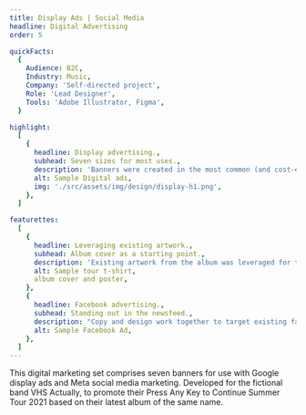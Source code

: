 ```yaml
---
title: Display Ads | Social Media
headline: Digital Advertising
order: 5

quickFacts:
  {
    Audience: B2C,
    Industry: Music,
    Company: 'Self-directed project',
    Role: 'Lead Designer',
    Tools: 'Adobe Illustrator, Figma',
  }

highlight:
  [
    {
      headline: Display advertising.,
      subhead: Seven sizes for most uses.,
      description: 'Banners were created in the most common (and cost-effective) display ad sizes for use with Google Ads and on Meta properties (Facebook and Instagram). Design elements were resized and sometimes omitted to promote readability but maintain campaign design integrity.',
      alt: Sample Digital ads,
      img: './src/assets/img/design/display-h1.png',
    },
  ]

featurettes:
  [
    {
      headline: Leveraging existing artwork.,
      subhead: Album cover as a starting point.,
      description: 'Existing artwork from the album was leveraged for the banners to reinforce the connection between the upcoming tour and the album to promote both ticket sales and album sales.',
      alt: Sample tour t-shirt,
      album cover and poster,
    },
    {
      headline: Facebook advertising.,
      subhead: Standing out in the newsfeed.,
      description: "Copy and design work together to target existing fans of the band's page and stand out in newsfeeds when shared.",
      alt: Sample Facebook Ad,
    },
  ]
---
```


This digital marketing set comprises seven banners for use with Google display ads and Meta social media marketing. Developed for the fictional band VHS Actually, to promote their Press Any Key to Continue Summer Tour 2021 based on their latest album of the same name.
